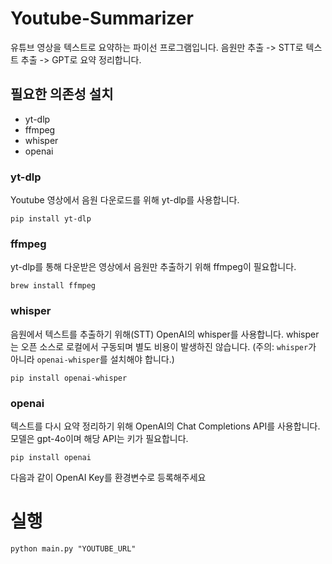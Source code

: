 # Youtube-Summarizer
유튜브 영상을 텍스트로 요약하는 파이선 프로그램입니다.
음원만 추출 -> STT로 텍스트 추출 -> GPT로 요약 정리합니다.


## 필요한 의존성 설치
 - yt-dlp
 - ffmpeg
 - whisper
 - openai


### yt-dlp
Youtube 영상에서 음원 다운로드를 위해 yt-dlp를 사용합니다.
```
pip install yt-dlp
```


### ffmpeg
yt-dlp를 통해 다운받은 영상에서 음원만 추출하기 위해 ffmpeg이 필요합니다.
```
brew install ffmpeg
```


### whisper
음원에서 텍스트를 추출하기 위해(STT) OpenAI의 whisper를 사용합니다.
whisper는 오픈 소스로 로컬에서 구동되며 별도 비용이 발생하진 않습니다.
(주의: `whisper`가 아니라 `openai-whisper`를 설치해야 합니다.)
```
pip install openai-whisper
```

### openai
텍스트를 다시 요약 정리하기 위해 OpenAI의 Chat Completions API를 사용합니다.
모델은 gpt-4o이며 해당 API는 키가 필요합니다.
```
pip install openai
```

다음과 같이 OpenAI Key를 환경변수로 등록해주세요



# 실행
```
python main.py "YOUTUBE_URL"
```
